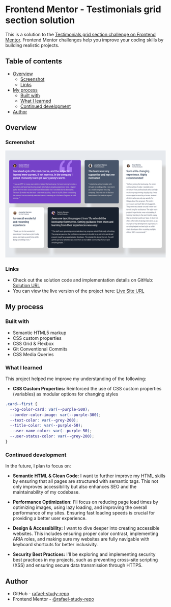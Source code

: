 # Frontend Mentor - Testimonials grid section solution

This is a solution to the [Testimonials grid section challenge on Frontend Mentor](https://www.frontendmentor.io/challenges/testimonials-grid-section-Nnw6J7Un7). Frontend Mentor challenges help you improve your coding skills by building realistic projects.

## Table of contents

- [Overview](#overview)
  - [Screenshot](#screenshot)
  - [Links](#links)
- [My process](#my-process)
  - [Built with](#built-with)
  - [What I learned](#what-i-learned)
  - [Continued development](#continued-development)
- [Author](#author)

## Overview

### Screenshot

![](./testimonials-grid-section-solution.png)

### Links

- Check out the solution code and implementation details on GitHub: [Solution URL](https://github.com/rafael-study-repo/testimonials-grid-section)
- You can view the live version of the project here: [Live Site URL](https://rafael-study-repo.github.io/testimonials-grid-section)

## My process

### Built with

- Semantic HTML5 markup
- CSS custom properties
- CSS Grid & Flexbox
- Git Conventional Commits
- CSS Media Queries

### What I learned

This project helped me improve my understanding of the following:

- **CSS Custom Properties:** Reinforced the use of CSS custom properties (variables) as modular options for changing styles

```css
.card--first {
  --bg-color-card: var(--purple-500);
  --border-color-image: var(--purple-300);
  --text-color: var(--grey-200);
  --title-color: var(--purple-50);
  --user-name-color: var(--purple-50);
  --user-status-color: var(--grey-200);
}
```

### Continued development

In the future, I plan to focus on:

- **Semantic HTML & Clean Code:** I want to further improve my HTML skills by ensuring that all pages are structured with semantic tags. This not only improves accessibility but also enhances SEO and the maintainability of my codebase.

- **Performance Optimization:** I'll focus on reducing page load times by optimizing images, using lazy loading, and improving the overall performance of my sites. Ensuring fast loading speeds is crucial for providing a better user experience.

- **Design & Accessibility:** I want to dive deeper into creating accessible websites. This includes ensuring proper color contrast, implementing ARIA roles, and making sure my websites are fully navigable with keyboard shortcuts for better inclusivity.

- **Security Best Practices:** I'll be exploring and implementing security best practices in my projects, such as preventing cross-site scripting (XSS) and ensuring secure data transmission through HTTPS.

## Author

- GitHub - [rafael-study-repo](https://github.com/rafael-study-repo)
- Frontend Mentor - [@rafael-study-repo](https://www.frontendmentor.io/profile/rafael-study-repo)
